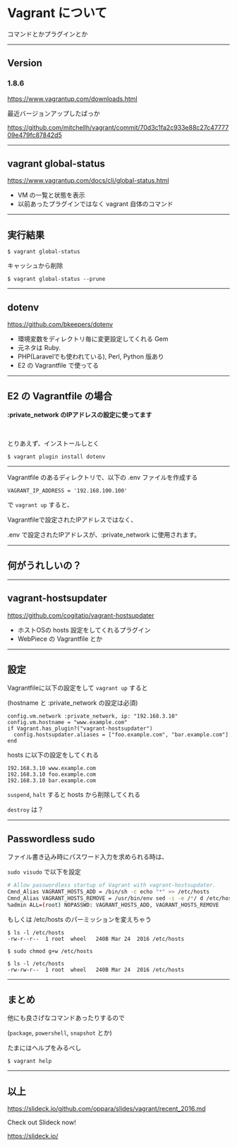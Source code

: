 # Vagrant について 

コマンドとかプラグインとか

---

## Version


### 1.8.6  

https://www.vagrantup.com/downloads.html

最近バージョンアップしたばっか

https://github.com/mitchellh/vagrant/commit/70d3c1fa2c933e88c27c4777709e479fc87842d5

---

## vagrant global-status

https://www.vagrantup.com/docs/cli/global-status.html

- VM の一覧と状態を表示
- 以前あったプラグインではなく vagrant 自体のコマンド

___

## 実行結果

```
$ vagrant global-status
```

キャッシュから削除
```
$ vagrant global-status --prune
```

---

## dotenv

https://github.com/bkeepers/dotenv

- 環境変数をディレクトリ毎に変更設定してくれる Gem
- 元ネタは Ruby. 
- PHP(Laravelでも使われている), Perl, Python 版あり 
- E2 の Vagrantfile で使ってる

___

## E2 の Vagrantfile の場合

<strong>:private_network のIPアドレスの設定に使ってます</strong>

<br/>

とりあえず、インストールしとく

```
$ vagrant plugin install dotenv
```

___

Vagrantfile のあるディレクトリで、以下の .env ファイルを作成する

```
VAGRANT_IP_ADDRESS = '192.168.100.100'
```

で `vagrant up` すると、

Vagrantfileで設定されたIPアドレスではなく、

.env で設定されたIPアドレスが、:private_network に使用されます。

___

## 何がうれしいの？


---

## vagrant-hostsupdater

https://github.com/cogitatio/vagrant-hostsupdater

- ホストOSの hosts 設定をしてくれるプラグイン
- WebPiece の Vagrantfile とか

___

## 設定

Vagrantfileに以下の設定をして `vagrant up` すると

(hostname と :private_network の設定は必須)

``` ruby:Vagrantfile
config.vm.network :private_network, ip: "192.168.3.10"
config.vm.hostname = "www.example.com"
if Vagrant.has_plugin?("vagrant-hostsupdater")
  config.hostsupdater.aliases = ["foo.example.com", "bar.example.com"]
end
```

hosts に以下の設定をしてくれる

```
192.168.3.10 www.example.com
192.168.3.10 foo.example.com
192.168.3.10 bar.example.com
```

`suspend`, `halt` すると hosts から削除してくれる

`destroy` は？

___

## Passwordless sudo

ファイル書き込み時にパスワード入力を求められる時は、  

`sudo visudo` で以下を設定

```sh
# Allow passwordless startup of Vagrant with vagrant-hostsupdater.
Cmnd_Alias VAGRANT_HOSTS_ADD = /bin/sh -c echo "*" >> /etc/hosts
Cmnd_Alias VAGRANT_HOSTS_REMOVE = /usr/bin/env sed -i -e /*/ d /etc/hosts
%admin ALL=(root) NOPASSWD: VAGRANT_HOSTS_ADD, VAGRANT_HOSTS_REMOVE
```

もしくは /etc/hosts のパーミッションを変えちゃう

```
$ ls -l /etc/hosts
-rw-r--r--  1 root  wheel   240B Mar 24  2016 /etc/hosts

$ sudo chmod g+w /etc/hosts

$ ls -l /etc/hosts
-rw-rw-r--  1 root  wheel   240B Mar 24  2016 /etc/hosts
```


---

## まとめ

他にも良さげなコマンドあったりするので

(`package`, `powershell`, `snapshot` とか)

たまにはヘルプをみるべし

```
$ vagrant help
```



___

## 以上

<https://slideck.io/github.com/oppara/slides/vagrant/recent_2016.md>

Check out Slideck now!

<https://slideck.io/>

